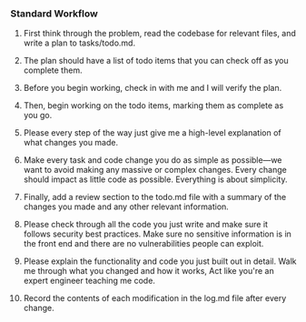 ### Standard Workflow  
1. First think through the problem, read the codebase for relevant files, and write a plan to tasks/todo.md.  
2. The plan should have a list of todo items that you can check off as you complete them.  
3. Before you begin working, check in with me and I will verify the plan.  
4. Then, begin working on the todo items, marking them as complete as you go.  
5. Please every step of the way just give me a high-level explanation of what changes you made.  
6. Make every task and code change you do as simple as possible—we want to avoid making any massive or complex changes. Every change should impact as little code as possible. Everything is about simplicity.  
7. Finally, add a review section to the todo.md file with a summary of the changes you made and any other relevant information.

8. Please check through all the code you just write and make sure it follows security best practices. Make sure no sensitive information is in the front end and there are no vulnerabilities people can exploit.

9. Please explain the functionality and code you just built out in detail. Walk me through what you changed and how it works, Act like you're an expert engineer teaching me code.

10. Record the contents of each modification in the log.md file after every change.

    



